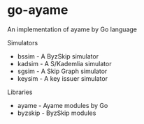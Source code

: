 # go-ayame
An implementation of ayame by Go language

Simulators

* bssim - A ByzSkip simulator
* kadsim - A S/Kademlia simulator
* sgsim - A Skip Graph simulator
* keysim - A key issuer simulator

Libraries

* ayame - Ayame modules by Go
* byzskip - ByzSkip modules
